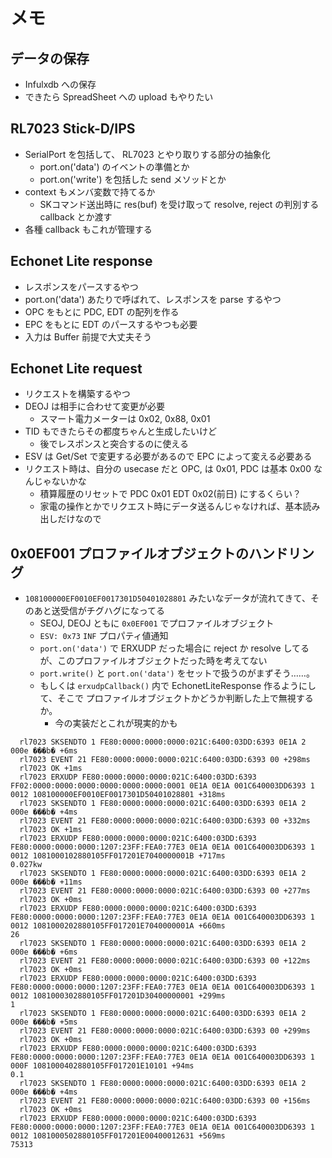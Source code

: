 # メモ

## データの保存
- Infulxdb への保存
- できたら SpreadSheet への upload もやりたい

## RL7023 Stick-D/IPS
- SerialPort を包括して、 RL7023 とやり取りする部分の抽象化
  - port.on('data') のイベントの準備とか
  - port.on('write') を包括した send メソッドとか
- context もメンバ変数で持てるか
  - SKコマンド送出時に res(buf) を受け取って resolve, reject の判別する callback とか渡す
- 各種 callback もこれが管理する


## Echonet Lite response
- レスポンスをパースするやつ
- port.on('data') あたりで呼ばれて、レスポンスを parse するやつ
- OPC をもとに PDC, EDT の配列を作る
- EPC をもとに EDT のパースするやつも必要
- 入力は Buffer 前提で大丈夫そう

## Echonet Lite request
- リクエストを構築するやつ
- DEOJ は相手に合わせて変更が必要
    - スマート電力メーターは 0x02, 0x88, 0x01
- TID もできたらその都度ちゃんと生成したいけど
    - 後でレスポンスと突合するのに使える
- ESV は Get/Set で変更する必要があるので EPC によって変える必要ある
- リクエスト時は、自分の usecase だと OPC, は 0x01, PDC は基本 0x00 なんじゃないかな
    - 積算履歴のリセットで PDC 0x01 EDT 0x02(前日) にするくらい？
    - 家電の操作とかでリクエスト時にデータ送るんじゃなければ、基本読み出しだけなので

## 0x0EF001 プロファイルオブジェクトのハンドリング

- `108100000EF0010EF0017301D50401028801` みたいなデータが流れてきて、そのあと送受信がチグハグになってる
  - SEOJ, DEOJ ともに `0x0EF001` でプロファイルオブジェクト
  - `ESV: 0x73` `INF` プロパティ値通知
  - `port.on('data')` で ERXUDP だった場合に reject か resolve してるが、このプロファイルオブジェクトだった時を考えてない
  - `port.write()` と `port.on('data')` をセットで扱うのがまずそう……。
  - もしくは `erxudpCallback()` 内で EchonetLiteResponse 作るようにして、そこで プロファイルオブジェクトかどうか判断した上で無視するか。
    - 今の実装だとこれが現実的かも


```
  rl7023 SKSENDTO 1 FE80:0000:0000:0000:021C:6400:03DD:6393 0E1A 2 000e ���b� +6ms
  rl7023 EVENT 21 FE80:0000:0000:0000:021C:6400:03DD:6393 00 +298ms
  rl7023 OK +1ms
  rl7023 ERXUDP FE80:0000:0000:0000:021C:6400:03DD:6393 FF02:0000:0000:0000:0000:0000:0000:0001 0E1A 0E1A 001C640003DD6393 1 0012 108100000EF0010EF0017301D50401028801 +318ms
  rl7023 SKSENDTO 1 FE80:0000:0000:0000:021C:6400:03DD:6393 0E1A 2 000e ���b� +4ms
  rl7023 EVENT 21 FE80:0000:0000:0000:021C:6400:03DD:6393 00 +332ms
  rl7023 OK +1ms
  rl7023 ERXUDP FE80:0000:0000:0000:021C:6400:03DD:6393 FE80:0000:0000:0000:1207:23FF:FEA0:77E3 0E1A 0E1A 001C640003DD6393 1 0012 1081000102880105FF017201E7040000001B +717ms
0.027kw
  rl7023 SKSENDTO 1 FE80:0000:0000:0000:021C:6400:03DD:6393 0E1A 2 000e ���b� +11ms
  rl7023 EVENT 21 FE80:0000:0000:0000:021C:6400:03DD:6393 00 +277ms
  rl7023 OK +0ms
  rl7023 ERXUDP FE80:0000:0000:0000:021C:6400:03DD:6393 FE80:0000:0000:0000:1207:23FF:FEA0:77E3 0E1A 0E1A 001C640003DD6393 1 0012 1081000202880105FF017201E7040000001A +660ms
26
  rl7023 SKSENDTO 1 FE80:0000:0000:0000:021C:6400:03DD:6393 0E1A 2 000e ���b� +6ms
  rl7023 EVENT 21 FE80:0000:0000:0000:021C:6400:03DD:6393 00 +122ms
  rl7023 OK +0ms
  rl7023 ERXUDP FE80:0000:0000:0000:021C:6400:03DD:6393 FE80:0000:0000:0000:1207:23FF:FEA0:77E3 0E1A 0E1A 001C640003DD6393 1 0012 1081000302880105FF017201D30400000001 +299ms
1
  rl7023 SKSENDTO 1 FE80:0000:0000:0000:021C:6400:03DD:6393 0E1A 2 000e ���b� +5ms
  rl7023 EVENT 21 FE80:0000:0000:0000:021C:6400:03DD:6393 00 +299ms
  rl7023 OK +0ms
  rl7023 ERXUDP FE80:0000:0000:0000:021C:6400:03DD:6393 FE80:0000:0000:0000:1207:23FF:FEA0:77E3 0E1A 0E1A 001C640003DD6393 1 000F 1081000402880105FF017201E10101 +94ms
0.1
  rl7023 SKSENDTO 1 FE80:0000:0000:0000:021C:6400:03DD:6393 0E1A 2 000e ���b� +4ms
  rl7023 EVENT 21 FE80:0000:0000:0000:021C:6400:03DD:6393 00 +156ms
  rl7023 OK +0ms
  rl7023 ERXUDP FE80:0000:0000:0000:021C:6400:03DD:6393 FE80:0000:0000:0000:1207:23FF:FEA0:77E3 0E1A 0E1A 001C640003DD6393 1 0012 1081000502880105FF017201E00400012631 +569ms
75313
```
